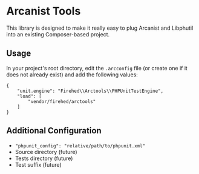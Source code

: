 Arcanist Tools
==============

This library is designed to make it really easy to plug Arcanist and Libphutil
into an existing Composer-based project.

Usage
-----

In your project's root directory, edit the `.arcconfig` file (or create one if
it does not already exist) and add the following values:

    {
        "unit.engine": "Firehed\\Arctools\\PHPUnitTestEngine",
        "load": [
            "vendor/firehed/arctools"
        ]
    }

Additional Configuration
------------------------
* `"phpunit_config": "relative/path/to/phpunit.xml"`
* Source directory (future)
* Tests directory (future)
* Test suffix (future)

